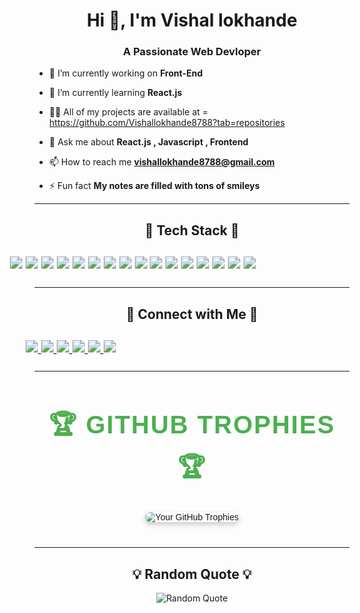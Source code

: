 

<h1 align="center">Hi 👋, I'm Vishal lokhande</h1>
<h3 align="center">A Passionate Web Devloper</h3>

- 🔭 I’m currently working on **Front-End**

- 🌱 I’m currently learning **React.js**

- 👨‍💻 All of my projects are available at   = https://github.com/Vishallokhande8788?tab=repositories

- 💬 Ask me about **React.js , Javascript , Frontend**

- 📫 How to reach me **vishallokhande8788@gmail.com**

- ⚡ Fun fact **My notes are filled with tons of smileys**

---

<h2 align="center">🌟 Tech Stack 🌟</h2>
<p align="center" style="transform: scale(1.25); display: inline-block;">
  <img src="https://img.shields.io/badge/HTML5-%23E34F26.svg?style=for-the-badge&logo=html5&logoColor=white" />
  <img src="https://img.shields.io/badge/CSS3-%231572B6.svg?style=for-the-badge&logo=css3&logoColor=white" />
  <img src="https://img.shields.io/badge/JavaScript-%23323330.svg?style=for-the-badge&logo=javascript&logoColor=%23F7DF1E" />
  <img src="https://img.shields.io/badge/React-%2320232a.svg?style=for-the-badge&logo=react&logoColor=%2361DAFB" />
  <img src="https://img.shields.io/badge/Tailwind-%2338B2AC.svg?style=for-the-badge&logo=tailwind&logoColor=white" />
  <img src="https://img.shields.io/badge/Bootstrap-%23563D7C.svg?style=for-the-badge&logo=bootstrap&logoColor=white" />
  <img src="https://img.shields.io/badge/NPM-%23CB3837.svg?style=for-the-badge&logo=npm&logoColor=white" />
  <img src="https://img.shields.io/badge/Netlify-%2300C7B7.svg?style=for-the-badge&logo=netlify&logoColor=white" />
  <img src="https://img.shields.io/badge/Cloudflare-%23F38020.svg?style=for-the-badge&logo=cloudflare&logoColor=white" />
  <img src="https://img.shields.io/badge/GitHub-%23181717.svg?style=for-the-badge&logo=github&logoColor=white" />
  <img src="https://img.shields.io/badge/MySQL-%234479A1.svg?style=for-the-badge&logo=mysql&logoColor=white" />
  <img src="https://img.shields.io/badge/OracleSQL-%23F80000.svg?style=for-the-badge&logo=oracle&logoColor=white" />
  <img src="https://img.shields.io/badge/Git-%23F05033.svg?style=for-the-badge&logo=git&logoColor=white" />
  <img src="https://img.shields.io/badge/Babel-%23F9DC3E.svg?style=for-the-badge&logo=babel&logoColor=black" />
  <img src="https://img.shields.io/badge/Sass-%23CC6699.svg?style=for-the-badge&logo=sass&logoColor=white" />
  <img src="https://img.shields.io/badge/Vite-%23646CFF.svg?style=for-the-badge&logo=vite&logoColor=white" />
</p>

---

<h2 align="center">🤝 Connect with Me 🤝</h2>
<p align="center" style="transform: scale(1.25); display: inline-block;">
  <a href="https://facebook.com/[your-facebook-username]" target="blank">
    <img src="https://img.shields.io/badge/Facebook-%231877F2.svg?style=for-the-badge&logo=facebook&logoColor=white" />
  </a>
  <a href="https://wa.me/[your-whatsapp-number]" target="blank">
    <img src="https://img.shields.io/badge/WhatsApp-%25D366.svg?style=for-the-badge&logo=whatsapp&logoColor=white" />
  </a>
  <a href="https://instagram.com/[your-instagram-username]" target="blank">
    <img src="https://img.shields.io/badge/Instagram-%23E4405F.svg?style=for-the-badge&logo=instagram&logoColor=white" />
  </a>
  <a href="https://linkedin.com/in/[your-linkedin-username]" target="blank">
    <img src="https://img.shields.io/badge/LinkedIn-%230077B5.svg?style=for-the-badge&logo=linkedin&logoColor=white" />
  </a>
  <a href="mailto:[your-email@example.com]" target="blank">
    <img src="https://img.shields.io/badge/Email-D14836?style=for-the-badge&logo=gmail&logoColor=white" />
  </a>
  <a href="https://t.me/[your-telegram-username]" target="blank">
    <img src="https://img.shields.io/badge/Telegram-%232CA5E0.svg?style=for-the-badge&logo=telegram&logoColor=white" />
  </a>
</p>



---

<section style="margin: 40px 0; font-family: 'Arial', sans-serif;">
  <h2 align="center" style="font-size: 2.5rem; color: #4CAF50; font-weight: bold; text-transform: uppercase; letter-spacing: 2px;">
    🏆 GitHub Trophies 🏆
  </h2>
  <p align="center" style="margin-top: 20px;">
    <img 
      src="https://github-profile-trophy.vercel.app/?username=YourGitHubUsername&theme=radical&no-frame=true&no-bg=true&margin-w=5" 
      alt="Your GitHub Trophies" 
      style="max-width: 80%; border-radius: 10px; box-shadow: 0 4px 8px rgba(0, 0, 0, 0.2);"
    />
  </p>
</section>


---

<h2 align="center">💡 Random Quote 💡</h2>
<p align="center">
  <img src="https://quotes-github-readme.vercel.app/api?type=horizontal&theme=dark" alt="Random Quote" />
</p>


<!--
**Vishallokhande8788/Vishallokhande8788** is a ✨ _special_ ✨ repository because its `README.md` (this file) appears on your GitHub profile.

Here are some ideas to get you started:

- 🔭 I’m currently working on ...
- 🌱 I’m currently learning ...
- 👯 I’m looking to collaborate on ...
- 🤔 I’m looking for help with ...
- 💬 Ask me about ...
- 📫 How to reach me: ...
- 😄 Pronouns: ...
- ⚡ Fun fact: ...
-->
